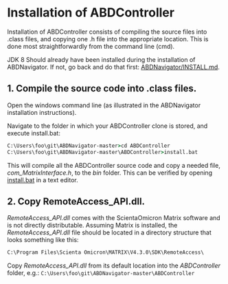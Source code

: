 # Installation of ABDController

Installation of ABDController consists of compiling the source files into .class files, and copying one .h file into the appropriate location.  This is done most straightforwardly from the command line (cmd).

JDK 8 Should already have been installed during the installation of ABDNavigator.  If not, go back and do that first: [ABDNavigator/INSTALL.md](../ABDNavigator/INSTALL.md).

## 1. Compile the source code into .class files.
Open the windows command line (as illustrated in the ABDNavigator installation instructions).

Navigate to the folder in which your ABDController clone is stored, and execute install.bat:
```cmd
C:\Users\foo\git\ABDNavigator-master>cd ABDController
C:\Users\foo\git\ABDNavigator-master\ABDController>install.bat
```

This will compile all the ABDController source code and copy a needed file, *com_MatrixInterface.h*, to the *bin* folder.  This can be verified by opening [install.bat](./install.bat) in a text editor.

## 2. Copy RemoteAccess_API.dll.
*RemoteAccess_API.dll* comes with the ScientaOmicron Matrix software and is not directly distributable.  Assuming Matrix is installed, the *RemoteAccess_API.dll* file should be located in a directory structure that looks something like this:

```cmd
C:\Program Files\Scienta Omicron\MATRIX\V4.3.0\SDK\RemoteAccess\
```

Copy *RemoteAccess_API.dll* from its default location into the *ABDController* folder, e.g.: ```C:\Users\foo\git\ABDNavigator-master\ABDController```


